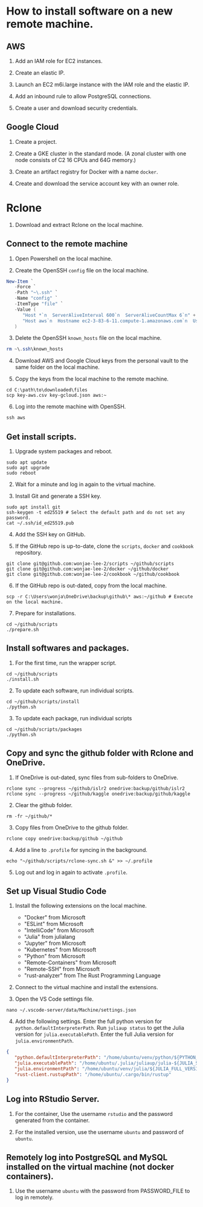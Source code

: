# How to install software on a new remote machine.

## AWS

1. Add an IAM role for EC2 instances.

2. Create an elastic IP.

2. Launch an EC2 m6i.large instance with the IAM role and the elastic IP.

3. Add an inbound rule to allow PostgreSQL connections.

4. Create a user and download security credentials.

## Google Cloud

1. Create a project.

2. Create a GKE cluster in the standard mode. (A zonal cluster with one node consists of C2 16 CPUs and 64G memory.)

3. Create an artifact registry for Docker with a name `docker`.

4. Create and download the service account key with an owner role.

# Rclone

1. Download and extract Rclone on the local machine.

## Connect to the remote machine

1. Open Powershell on the local machine.

2. Create the OpenSSH `config` file on the local machine.

```Powershell
New-Item `
   -Force `
   -Path "~\.ssh" `
   -Name "config" `
   -ItemType "file" `
   -Value (
      "Host *`n  ServerAliveInterval 600`n  ServerAliveCountMax 6`n" +
      "Host aws`n  Hostname ec2-3-83-6-11.compute-1.amazonaws.com`n  User ubuntu`n  IdentityFile ~\.ssh\us-east-1.pem`n"
   )
```

3. Delete the OpenSSH `known_hosts` file on the local machine.

```Powershell
rm ~\.ssh\known_hosts
```

4. Download AWS and Google Cloud keys from the personal vault to the same folder on the local machine.

5. Copy the keys from the local machine to the remote machine.

```Shell
cd C:\path\to\downloaded\files
scp key-aws.csv key-gcloud.json aws:~
```

6. Log into the remote machine with OpenSSH.

```Powershell
ssh aws
```

## Get install scripts.

1. Upgrade system packages and reboot.

```Shell
sudo apt update
sudo apt upgrade
sudo reboot
```

2. Wait for a minute and log in again to the virtual machine.

3. Install Git and generate a SSH key.

```Shell
sudo apt install git
ssh-keygen -t ed25519 # Select the default path and do not set any password.
cat ~/.ssh/id_ed25519.pub
```

4. Add the SSH key on GitHub.

5. If the GitHub repo is up-to-date, clone the `scripts`, `docker` and `cookbook` repository.

```Shell
git clone git@github.com:wonjae-lee-2/scripts ~/github/scripts
git clone git@github.com:wonjae-lee-2/docker ~/github/docker
git clone git@github.com:wonjae-lee-2/cookbook ~/github/cookbook
```

6. If the GitHub repo is out-dated, copy from the local machine.

```Shell
scp -r C:\Users\wonja\OneDrive\backup\github\* aws:~/github # Execute on the local machine.
```

7. Prepare for installations.

```Shell
cd ~/github/scripts
./prepare.sh
```

## Install softwares and packages.

1. For the first time, run the wrapper script.

```Shell
cd ~/github/scripts
./install.sh
```

2. To update each software, run individual scripts.

```Shell
cd ~/github/scripts/install
./python.sh
```

3. To update each package, run individual scripts

```Shell
cd ~/github/scripts/packages
./python.sh
```

## Copy and sync the github folder with Rclone and OneDrive.

1. If OneDrive is out-dated, sync files from sub-folders to OneDrive.

```Shell
rclone sync --progress ~/github/islr2 onedrive:backup/github/islr2
rclone sync --progress ~/github/kaggle onedrive:backup/github/kaggle
```

2. Clear the github folder.

```Shell
rm -fr ~/github/*
```

3. Copy files from OneDrive to the github folder.

```Shell
rclone copy onedrive:backup/github ~/github 
```

4. Add a line to `.profile` for syncing in the background.

```Shell
echo "~/github/scripts/rclone-sync.sh &" >> ~/.profile
```

5. Log out and log in again to activate `.profile`.

## Set up Visual Studio Code

1. Install the following extensions on the local machine.

   * "Docker" from Microsoft
   * "ESLint" from Microsoft
   * "IntelliCode" from Microsoft
   * "Julia" from julialang
   * "Jupyter" from Microsoft
   * "Kubernetes" from Microsoft
   * "Python" from Microsoft
   * "Remote-Containers" from Microsoft
   * "Remote-SSH" from Microsoft
   * "rust-analyzer" from The Rust Programming Language

2. Connect to the virtual machine and install the extensions.

3. Open the VS Code settings file.

```Shell
nano ~/.vscode-server/data/Machine/settings.json
```

4. Add the following settings. Enter the full python version for `python.defaultInterpreterPath`. Run `juliaup status` to get the Julia version for `julia.executablePath`. Enter the full Julia version for `julia.environmentPath`.

```JSON
{
   "python.defaultInterpreterPath": "/home/ubuntu/venv/python/${PYTHON_FULL_VERSION}/bin/python",
   "julia.executablePath": "/home/ubuntu/.julia/juliaup/julia-${JULIA_STATUS_VERSION}/bin/julia",
   "julia.environmentPath": "/home/ubuntu/venv/julia/${JULIA_FULL_VERSION}",
   "rust-client.rustupPath": "/home/ubuntu/.cargo/bin/rustup"
}
```

## Log into RStudio Server.

1. For the container, Use the username `rstudio` and the password generated from the container.

2. For the installed version, use the username `ubuntu` and password of `ubuntu`.

## Remotely log into PostgreSQL and MySQL installed on the virtual machine (not docker containers).

1. Use the username `ubuntu` with the password from PASSWORD_FILE to log in remotely.
